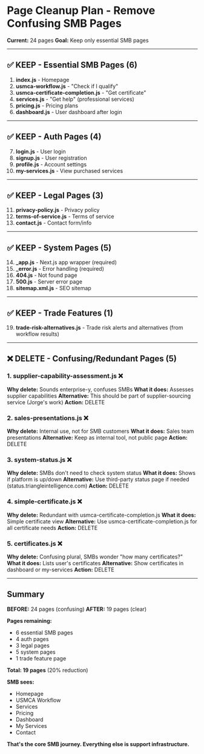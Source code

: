 # Page Cleanup Plan - Remove Confusing SMB Pages

**Current:** 24 pages
**Goal:** Keep only essential SMB pages

---

## ✅ KEEP - Essential SMB Pages (6)

1. **index.js** - Homepage
2. **usmca-workflow.js** - "Check if I qualify"
3. **usmca-certificate-completion.js** - "Get certificate"
4. **services.js** - "Get help" (professional services)
5. **pricing.js** - Pricing plans
6. **dashboard.js** - User dashboard after login

---

## ✅ KEEP - Auth Pages (4)

7. **login.js** - User login
8. **signup.js** - User registration
9. **profile.js** - Account settings
10. **my-services.js** - View purchased services

---

## ✅ KEEP - Legal Pages (3)

11. **privacy-policy.js** - Privacy policy
12. **terms-of-service.js** - Terms of service
13. **contact.js** - Contact form/info

---

## ✅ KEEP - System Pages (5)

14. **_app.js** - Next.js app wrapper (required)
15. **_error.js** - Error handling (required)
16. **404.js** - Not found page
17. **500.js** - Server error page
18. **sitemap.xml.js** - SEO sitemap

---

## ✅ KEEP - Trade Features (1)

19. **trade-risk-alternatives.js** - Trade risk alerts and alternatives (from workflow results)

---

## ❌ DELETE - Confusing/Redundant Pages (5)

### 1. **supplier-capability-assessment.js** ❌
**Why delete:** Sounds enterprise-y, confuses SMBs
**What it does:** Assesses supplier capabilities
**Alternative:** This should be part of supplier-sourcing service (Jorge's work)
**Action:** DELETE

### 2. **sales-presentations.js** ❌
**Why delete:** Internal use, not for SMB customers
**What it does:** Sales team presentations
**Alternative:** Keep as internal tool, not public page
**Action:** DELETE

### 3. **system-status.js** ❌
**Why delete:** SMBs don't need to check system status
**What it does:** Shows if platform is up/down
**Alternative:** Use third-party status page if needed (status.triangleintelligence.com)
**Action:** DELETE

### 4. **simple-certificate.js** ❌
**Why delete:** Redundant with usmca-certificate-completion.js
**What it does:** Simple certificate view
**Alternative:** Use usmca-certificate-completion.js for all certificate needs
**Action:** DELETE

### 5. **certificates.js** ❌
**Why delete:** Confusing plural, SMBs wonder "how many certificates?"
**What it does:** Lists user's certificates
**Alternative:** Show certificates in dashboard or my-services
**Action:** DELETE

---

## Summary

**BEFORE:** 24 pages (confusing)
**AFTER:** 19 pages (clear)

**Pages remaining:**
- 6 essential SMB pages
- 4 auth pages
- 3 legal pages
- 5 system pages
- 1 trade feature page

**Total: 19 pages** (20% reduction)

**SMB sees:**
- Homepage
- USMCA Workflow
- Services
- Pricing
- Dashboard
- My Services
- Contact

**That's the core SMB journey. Everything else is support infrastructure.**
